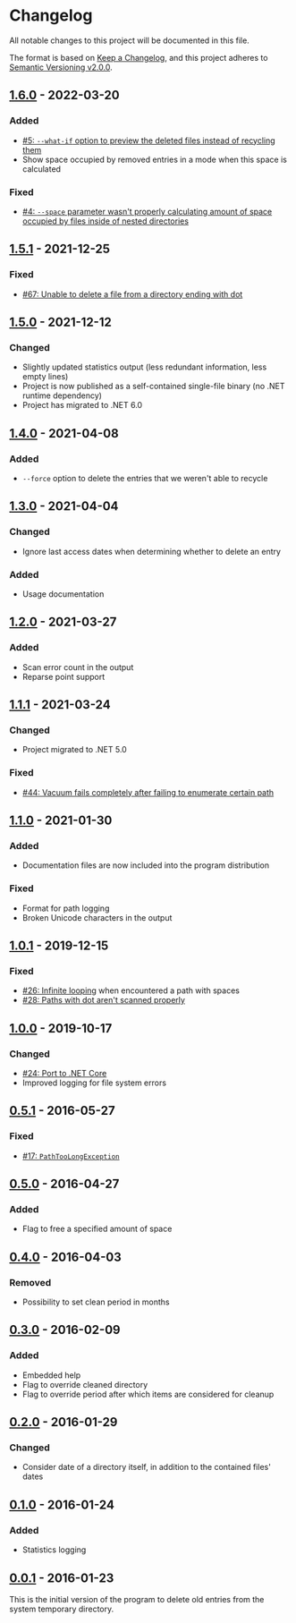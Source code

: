 ﻿# Changelog
All notable changes to this project will be documented in this file.

The format is based on [Keep a Changelog](https://keepachangelog.com/en/1.0.0/),
and this project adheres to [Semantic
Versioning v2.0.0](https://semver.org/spec/v2.0.0.html).

## [1.6.0] - 2022-03-20
### Added
- [#5: `--what-if` option to preview the deleted files instead of recycling them](https://github.com/ForNeVeR/Vacuum/issues/5)
- Show space occupied by removed entries in a mode when this space is calculated

### Fixed
- [#4: `--space` parameter wasn't properly calculating amount of space occupied by files inside of nested directories](https://github.com/ForNeVeR/Vacuum/issues/4)

## [1.5.1] - 2021-12-25
### Fixed
- [#67: Unable to delete a file from a directory ending with dot](https://github.com/ForNeVeR/Vacuum/issues/67)

## [1.5.0] - 2021-12-12
### Changed
- Slightly updated statistics output (less redundant information, less empty lines)
- Project is now published as a self-contained single-file binary (no .NET runtime dependency)
- Project has migrated to .NET 6.0

## [1.4.0] - 2021-04-08
### Added
- `--force` option to delete the entries that we weren't able to recycle

## [1.3.0] - 2021-04-04
### Changed
- Ignore last access dates when determining whether to delete an entry

### Added
- Usage documentation

## [1.2.0] - 2021-03-27
### Added
- Scan error count in the output
- Reparse point support

## [1.1.1] - 2021-03-24
### Changed
- Project migrated to .NET 5.0

### Fixed
- [#44: Vacuum fails completely after failing to enumerate certain
  path](https://github.com/ForNeVeR/Vacuum/issues/44)

## [1.1.0] - 2021-01-30
### Added
- Documentation files are now included into the program distribution

### Fixed
- Format for path logging
- Broken Unicode characters in the output

## [1.0.1] - 2019-12-15
### Fixed
- [#26: Infinite looping](https://github.com/ForNeVeR/Vacuum/issues/26) when
  encountered a path with spaces
- [#28: Paths with dot aren't scanned
  properly](https://github.com/ForNeVeR/Vacuum/issues/28)

## [1.0.0] - 2019-10-17
### Changed
- [#24: Port to .NET Core](https://github.com/ForNeVeR/Vacuum/issues/24)
- Improved logging for file system errors

## [0.5.1] - 2016-05-27
### Fixed
- [#17: `PathTooLongException`](https://github.com/ForNeVeR/Vacuum/issues/17)

## [0.5.0] - 2016-04-27
### Added
- Flag to free a specified amount of space

## [0.4.0] - 2016-04-03
### Removed
- Possibility to set clean period in months

## [0.3.0] - 2016-02-09
### Added
- Embedded help
- Flag to override cleaned directory
- Flag to override period after which items are considered for cleanup

## [0.2.0] - 2016-01-29
### Changed
- Consider date of a directory itself, in addition to the contained files' dates

## [0.1.0] - 2016-01-24
### Added
- Statistics logging

## [0.0.1] - 2016-01-23
This is the initial version of the program to delete old entries from the system
temporary directory.

[0.0.1]: https://github.com/ForNeVeR/Vacuum/releases/tag/0.0.1
[0.1.0]: https://github.com/ForNeVeR/Vacuum/compare/0.0.1...0.1
[0.2.0]: https://github.com/ForNeVeR/Vacuum/compare/0.1...0.2
[0.3.0]: https://github.com/ForNeVeR/Vacuum/compare/0.2...0.3
[0.4.0]: https://github.com/ForNeVeR/Vacuum/compare/0.3...0.4
[0.5.0]: https://github.com/ForNeVeR/Vacuum/compare/0.4...0.5
[0.5.1]: https://github.com/ForNeVeR/Vacuum/compare/0.5...0.5.1
[1.0.0]: https://github.com/ForNeVeR/Vacuum/compare/0.5.1...1.0.0
[1.0.1]: https://github.com/ForNeVeR/Vacuum/compare/1.0.0...1.0.1
[1.1.0]: https://github.com/ForNeVeR/Vacuum/compare/1.0.1...v1.1.0
[1.1.1]: https://github.com/ForNeVeR/Vacuum/compare/v1.1.0...v1.1.1
[1.2.0]: https://github.com/ForNeVeR/Vacuum/compare/v1.1.1...v1.2.0
[1.3.0]: https://github.com/ForNeVeR/Vacuum/compare/v1.2.0...v1.3.0
[1.4.0]: https://github.com/ForNeVeR/Vacuum/compare/v1.3.0...v1.4.0
[1.5.0]: https://github.com/ForNeVeR/Vacuum/compare/v1.4.0...v1.5.0
[1.5.1]: https://github.com/ForNeVeR/Vacuum/compare/v1.5.0...v1.5.1
[1.6.0]: https://github.com/ForNeVeR/Vacuum/compare/v1.5.1...v1.6.0
[Unreleased]: https://github.com/ForNeVeR/Vacuum/compare/v1.5.1...HEAD
